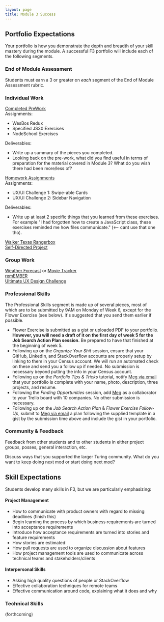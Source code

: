 ```yaml
---
layout: page
title: Module 3 Success
---
```


## Portfolio Expectations

Your portfolio is how you demonstrate the depth and breadth of your skill mastery during the module. A successful F3 portfolio will include each of the following segments.

### End of Module Assessment

Students must earn a 3 or greater on *each* segment of the End of Module Assessment rubric.

### Individual Work

[Completed PreWork](https://github.com/turingschool/intermission-assignments/issues/98)  
  Assignments:  
  - WesBos Redux  
  - Specified JS30 Exercises  
  - NodeSchool Exercises  

  Deliverables:  
  - Write up a summary of the pieces you completed.  
  - Looking back on the pre-work, what did you find useful in terms of preparation for the material covered in Module 3? What do you wish there had been more/less of?  

[Homework Assignments](https://github.com/turingschool/front-end-submissions-public)  
  Assignments:
  - UX/UI Challenge 1: Swipe-able Cards   
  - UX/UI Challenge 2: Sidebar Navigation  

  Deliverables:  
  - Write up at least 2 specific things that you learned from these exercises. For example "I had forgotten how to create a JavaScript class, these exercises reminded me how files communicate." (<-- cant use that one tho).  

[Walker Texas Rangerbox](http://frontend.turing.io/projects/walker-texas-rangerbox.html)  
[Self-Directed Project](http://frontend.turing.io/projects/self-directed-project.html)  

### Group Work

[Weather Forecast](http://frontend.turing.io/projects/weather-forecast.html) or [Movie Tracker](#)  
[remEMBER](http://frontend.turing.io/projects/remember.html)  
[Ultimate UX Design Challenge](http://frontend.turing.io/projects/ultimate-ux-ui-team-challenge.html)  

### Professional Skills

The Professional Skills segment is made up of several pieces, most of which are to be submitted by 9AM on Monday of Week 6, except for the Flower Exercise (see below). It's suggested that you send them earlier if possible.

* Flower Exercise is submitted as a gist or uploaded PDF to your portfolio. **However, you will need a draft of it on the first day of week 5 for the Job Search Action Plan session.** Be prepared to have that finished at the beginning of week 5.
* Following up on the *Organize Your Shit* session, ensure that your GitHub, LinkedIn, and StackOverflow accounts are properly setup by linking to them in your Census account. We will run an automated check on these and send you a follow up if needed. No submission is necessary beyond putting the info in your Census account.
* Following up on the *Portfolio Tips & Tricks* tutorial, notify [Meg via email](mailto:mstewart@turing.io) that your portfolio is complete with your name, photo, description, three projects, and resume.
* Following the *Finding Opportunities* session, add [Meg](mailto:mstewart@turing.io) as a collaborator to your Trello board with 10 companies. No other submission is necessary.
* Following up on the *Job Search Action Plan* & *Flower Exercise Follow-Up*, submit to [Meg via email](mailto:mstewart@turing.io) a plan following the supplied template in a gist by the submission time above and include the gist in your portfolio.

### Community & Feedback

Feedback from other students and to other students in either project groups, posses, general interaction, etc.  

Discuss ways that you supported the larger Turing community. What do you want to keep doing next mod or start doing next mod?  

## Skill Expectations

Students develop many skills in F3, but we are particularly emphasizing:

#### Project Management

* How to communicate with product owners with regard to missing deadlines (finish this)
* Begin learning the process by which business requirements are turned into acceptance requirements
* Introduce how acceptance requirements are turned into stories and feature requirements
* How stories are estimated
* How pull requests are used to organize discussion about features
* How project management tools are used to communicate across technical teams and stakeholders/clients

#### Interpersonal Skills

* Asking high quality questions of people or StackOverflow
* Effective collaboration techniques for remote teams
* Effective communication around code, explaining what it does and why

### Technical Skills

(forthcoming)
